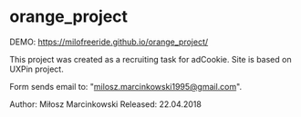# orange_project 

DEMO: https://milofreeride.github.io/orange_project/

This project was created as a recruiting task for adCookie. Site is based on UXPin project.

Form sends email to: "milosz.marcinkowski1995@gmail.com".

Author: Miłosz Marcinkowski
Released: 22.04.2018


